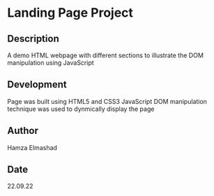 # Landing Page Project
## Description
A demo HTML webpage with different sections to illustrate the DOM manipulation using JavaScript
## Development
Page was built using HTML5 and CSS3
JavaScript DOM manipulation technique was used to dynmically display the page
## Author
Hamza Elmashad
## Date
22.09.22